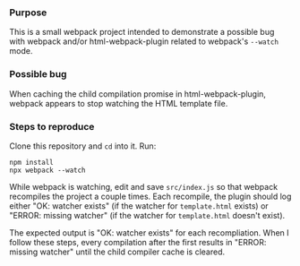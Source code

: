 ### Purpose

This is a small webpack project intended to demonstrate a possible bug with webpack and/or html-webpack-plugin related to webpack's `--watch` mode.

### Possible bug

When caching the child compilation promise in html-webpack-plugin, webpack appears to stop watching the HTML template file.

### Steps to reproduce

Clone this repository and `cd` into it. Run:
```
npm install
npx webpack --watch
```
While webpack is watching, edit and save `src/index.js` so that webpack recompiles the project a couple times. Each recompile, the plugin should log either "OK: watcher exists" (if the watcher for `template.html` exists) or "ERROR: missing watcher" (if the watcher for `template.html` doesn't exist).

The expected output is "OK: watcher exists" for each recompliation. When I follow these steps, every compilation after the first results in "ERROR: missing watcher" until the child compiler cache is cleared.

